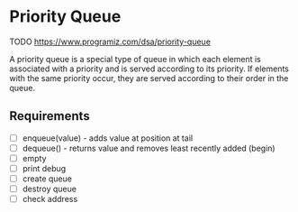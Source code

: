 # Priority Queue

TODO
https://www.programiz.com/dsa/priority-queue

A priority queue is a special type of queue in which each element is associated with a priority and is served according to its priority. If elements with the same priority occur, they are served according to their order in the queue.

## Requirements

- [ ] enqueue(value) - adds value at position at tail
- [ ] dequeue() - returns value and removes least recently added (begin)
- [ ] empty
- [ ] print debug
- [ ] create queue
- [ ] destroy queue
- [ ] check address
